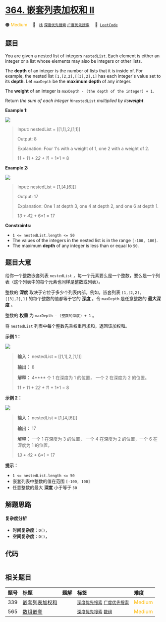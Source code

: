 # [364. 嵌套列表加权和 II](https://leetcode.com/problems/nested-list-weight-sum-ii)

🟠 <font color=#ffb800>Medium</font>&emsp; 🔖&ensp; [`栈`](/tag/stack.md) [`深度优先搜索`](/tag/depth-first-search.md) [`广度优先搜索`](/tag/breadth-first-search.md)&emsp; 🔗&ensp;[`LeetCode`](https://leetcode.com/problems/nested-list-weight-sum-ii)

## 题目

You are given a nested list of integers `nestedList`. Each element is either
an integer or a list whose elements may also be integers or other lists.

The **depth** of an integer is the number of lists that it is inside of. For
example, the nested list `[1,[2,2],[[3],2],1]` has each integer's value set to
its **depth**. Let `maxDepth` be the **maximum depth** of any integer.

The **weight** of an integer is `maxDepth - (the depth of the integer) + 1`.

Return _the sum of each integer in_`nestedList` _multiplied by its**weight**_.



**Example 1:**

![](https://fastly.jsdelivr.net/gh/doocs/leetcode@main/solution/0300-0399/0364.Nested%20List%20Weight%20Sum%20II/images/nestedlistweightsumiiex1.png)

> Input: nestedList = [[1,1],2,[1,1]]
> 
> Output: 8
> 
> Explanation: Four 1's with a weight of 1, one 2 with a weight of 2.
> 
> 1*1 + 1*1 + 2*2 + 1*1 + 1*1 = 8

**Example 2:**

![](https://fastly.jsdelivr.net/gh/doocs/leetcode@main/solution/0300-0399/0364.Nested%20List%20Weight%20Sum%20II/images/nestedlistweightsumiiex2.png)

> Input: nestedList = [1,[4,[6]]]
> 
> Output: 17
> 
> Explanation: One 1 at depth 3, one 4 at depth 2, and one 6 at depth 1.
> 
> 1*3 + 4*2 + 6*1 = 17

**Constraints:**

  * `1 <= nestedList.length <= 50`
  * The values of the integers in the nested list is in the range `[-100, 100]`.
  * The maximum **depth** of any integer is less than or equal to `50`.


## 题目大意

给你一个整数嵌套列表 `nestedList` ，每一个元素要么是一个整数，要么是一个列表（这个列表中的每个元素也同样是整数或列表）。

整数的 **深度** 取决于它位于多少个列表内部。例如，嵌套列表 `[1,[2,2],[[3],2],1]` 的每个整数的值都等于它的 **深度** 。令
`maxDepth` 是任意整数的 **最大深度** 。

整数的 **权重** 为 `maxDepth - (整数的深度) + 1` 。

将 `nestedList` 列表中每个整数先乘权重再求和，返回该加权和。



**示例 1：**

![](https://fastly.jsdelivr.net/gh/doocs/leetcode@main/solution/0300-0399/0364.Nested%20List%20Weight%20Sum%20II/images/nestedlistweightsumiiex1.png)

> 
> 
> 
> 
> 
> **输入：** nestedList = [[1,1],2,[1,1]]
> 
> **输出：** 8
> 
> **解释：** 4**** 个 1 在深度为 1 的位置， 一个 2 在深度为 2 的位置。
> 
> 1*1 + 1*1 + 2*2 + 1*1 + 1*1 = 8
> 
> 

**示例 2：**

![](https://fastly.jsdelivr.net/gh/doocs/leetcode@main/solution/0300-0399/0364.Nested%20List%20Weight%20Sum%20II/images/nestedlistweightsumiiex2.png)

> 
> 
> 
> 
> 
> **输入：** nestedList = [1,[4,[6]]]
> 
> **输出：** 17
> 
> **解释：** 一个 1 在深度为 3 的位置， 一个 4 在深度为 2 的位置，一个 6 在深度为 1 的位置。 
> 
> 1*3 + 4*2 + 6*1 = 17
> 
> 



**提示：**

  * `1 <= nestedList.length <= 50`
  * 嵌套列表中整数的值在范围 `[-100, 100]`
  * 任意整数的最大 **深度** 小于等于 `50`


## 解题思路

#### 复杂度分析

- **时间复杂度**：`O()`，
- **空间复杂度**：`O()`，

## 代码

```javascript

```

## 相关题目

<!-- prettier-ignore -->
| 题号 | 标题 | 题解 | 标签 | 难度 |
| :------: | :------ | :------: | :------ | :------ |
| 339 | [嵌套列表加权和](https://leetcode.com/problems/nested-list-weight-sum) |  |  [`深度优先搜索`](/tag/depth-first-search.md) [`广度优先搜索`](/tag/breadth-first-search.md) | <font color=#ffb800>Medium</font> |
| 565 | [数组嵌套](https://leetcode.com/problems/array-nesting) |  |  [`深度优先搜索`](/tag/depth-first-search.md) [`数组`](/tag/array.md) | <font color=#ffb800>Medium</font> |